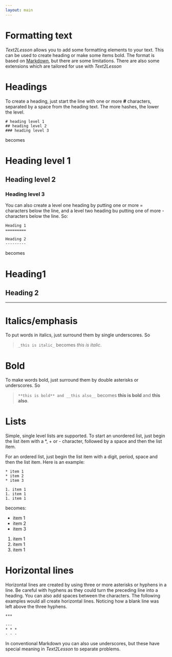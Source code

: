 ```yaml
---
layout: main
---
```


# Formatting text

_Text2Lesson_ allows you to add some formatting elements to your text. This can be used
to create heading or make some items bold. The format is based on [Markdown](https://daringfireball.net/projects/markdown/),
but there are some limitations. There are also some extensions which are tailored for
use with _Text2Lesson_

# Headings

To create a heading, just start the line with one or more **#** characters,
separated by a space from the heading text. The more hashes, the lower the level.

```
# heading level 1
## heading level 2
### heading level 3
```

becomes

# Heading level 1

## Heading level 2

### Heading level 3

You can also create a level one heading by putting one or more = characters below the line, and a level two heading bu putting one of more - characters
below the line. So:

```
Heading 1
=========

Heading 2
---------
```

becomes

# Heading1

## Heading 2

---

# Italics/emphasis

To put words in italics, just surround them by single underscores. So

> `_this is italic_` becomes _this is italic_.

# Bold

To make words bold, just surround them by double asterisks or underscores. So

> `**this is bold** and __this also__` becomes **this is bold** and **this also**.

# Lists

Simple, single level lists are supported. To start an unordered list, just begin the list item with a \*, + or - character, followed by a space and then the list item.

For an ordered list, just begin the list item with a digit, period, space and then the list item. Here is an example:

```
* item 1
* item 2
* item 3

1. item 1
1. item 1
1. item 1
```

becomes:

- item 1
- item 2
- item 3

1. item 1
1. item 1
1. item 1

# Horizontal lines

Horizontal lines are created by using three or more asterisks or hyphens in a line. Be careful with hyphens as they could turn the preceding line into a heading. You can also add spaces between the characters. The following examples would all create horizontal lines. Noticing how a blank line was left above the three hyphens.

```
***

---
* * *
- - -
```

In conventional Markdown you can also use underscores, but these have special meaning in _Text2Lesson_ to separate problems.
